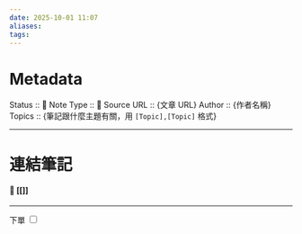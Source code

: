 ```yaml
---
date: 2025-10-01 11:07
aliases:
tags:
---
```

# Metadata
Status :: 🌱
Note Type :: 📰
Source URL :: {文章 URL}
Author :: {作者名稱}
Topics :: {筆記跟什麼主題有關，用 `[Topic],[Topic]` 格式}

---
# 連結筆記
#### 📑 [[]]

---

<div style="display: inline-block; white-space: nowrap;">
    下單 <input type="checkbox" />
</div>